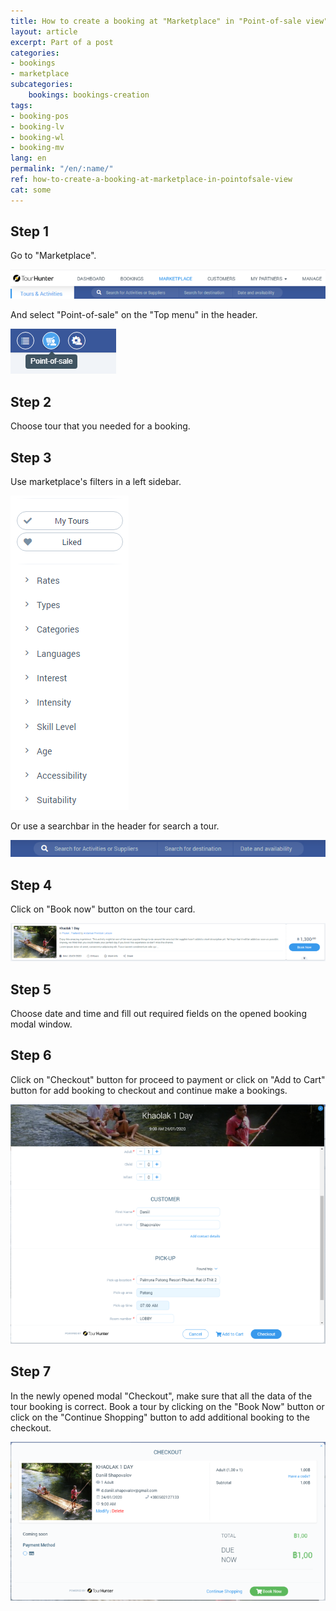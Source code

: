 ```yaml
---
title: How to create a booking at "Marketplace" in "Point-of-sale view"?
layout: article
excerpt: Part of a post
categories: 
- bookings
- marketplace
subcategories:
    bookings: bookings-creation
tags:
- booking-pos
- booking-lv
- booking-wl
- booking-mv
lang: en
permalink: "/en/:name/"
ref: how-to-create-a-booking-at-marketplace-in-pointofsale-view
cat: some
---
```



## **Step 1**

Go to "Marketplace".

![How_to_create_a_booking_at_marketplace_in_listview1](/assets/images/how_to_create_a_booking_at_marketplace_in_listview1.png)

And select "Point-of-sale" on the "Top menu" in the header.

![How_to_create_a_booking_at_marketplace_in_pointofsaleview1](/assets/images/how_to_create_a_booking_at_marketplace_in_pointofsaleview1.png)

## **Step 2**

Choose tour that you needed for a booking.

## **Step 3**

Use marketplace's filters in a left sidebar.

![How_to_create_a_booking_at_marketplace_in_listview3](/assets/images/how_to_create_a_booking_at_marketplace_in_listview3.png)

Or use a searchbar in the header for search a tour.

![How_to_create_a_booking_at_marketplace_in_listview4](/assets/images/how_to_create_a_booking_at_marketplace_in_listview4.png)

## **Step 4**

Click on "Book now" button on the tour card.

![How_to_create_a_booking_at_marketplace_in_listview6](/assets/images/how_to_create_a_booking_at_marketplace_in_listview6.png)

## **Step 5**

Choose date and time and fill out required fields on the opened booking modal window.

## **Step 6**

Click on "Checkout" button for proceed to payment or click on "Add to Cart" button for add booking to checkout and continue make a bookings.

![How_to_create_a_booking_at_marketplace_in_pointofsaleview2](/assets/images/how_to_create_a_booking_at_marketplace_in_pointofsaleview2.png)

## **Step 7**

In the newly opened modal "Checkout", make sure that all the data of the tour booking is correct. Book a tour by clicking on the "Book Now" button or click on the "Continue Shopping" button to add additional booking to the checkout.

![How_to_create_a_booking_at_marketplace_in_pointofsaleview3](/assets/images/how_to_create_a_booking_at_marketplace_in_pointofsaleview3.png)
